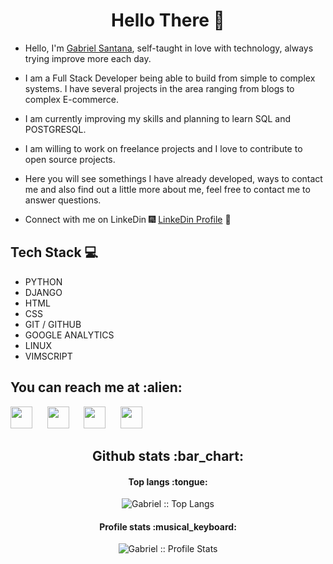 
<h1 align="center"> Hello There 👋 </h1>


* Hello, I'm [Gabriel Santana](python.org), self-taught in love with technology, always trying improve more each day.

* I am a Full Stack Developer being able to build from simple to complex systems. I have several projects in the area ranging from blogs to complex E-commerce.

* I am currently improving my skills and planning to learn SQL and POSTGRESQL.

* I am willing to work on freelance projects and I love to contribute to open source projects.
 
* Here you will see somethings I have already developed, ways to contact me and also find out a little more about me, feel free to contact me to answer questions.


* Connect with me on LinkeDin :fireworks: [LinkeDin Profile](https://www.linkedin.com/in/gabriel-santana-485767203) :sparkler:


## Tech Stack :computer:

* PYTHON
* DJANGO
* HTML
* CSS
* GIT / GITHUB
* GOOGLE ANALYTICS
* LINUX
* VIMSCRIPT

<h2>You can reach me at :alien:</h2>

<a href="https://instagram.com/gabriel_santana8975?igshid=52xsr6i7p0pc"><img width=35 src="https://cdn.worldvectorlogo.com/logos/instagram-2-1.svg"></a> &nbsp;&nbsp;&nbsp;&nbsp; <a href="https://www.linkedin.com/in/gabriel-santana-485767203"><img width=35 src="https://cdn.worldvectorlogo.com/logos/linkedin-icon.svg"></a> &nbsp;&nbsp;&nbsp;&nbsp; <a href="https://api.whatsapp.com/send?phone=5583981934037&text=Que%20bacana!%20%C3%89%20um%20prazer%20receber%20voc%C3%AA%20aqui%20no%20WhatsApp.%20Estou%20%C3%A0%20sua%20disposi%C3%A7%C3%A3o."><img width=35 src="https://cdn.worldvectorlogo.com/logos/whatsapp-symbol.svg"></a> &nbsp;&nbsp;&nbsp;&nbsp; <a href="https://t.me/Gabriel_8975"><img width=35 src="https://cdn.worldvectorlogo.com/logos/telegram.svg"></a>     


<h2 align="center">Github stats :bar_chart:</h2>


<h4 align="center">Top langs :tongue:</h4>

<p align="center"><img src="https://github-readme-stats.vercel.app/api/top-langs/?username=GabrielSantos198&langs_count=10&theme=tokyonight&layout=compact" alt="Gabriel :: Top Langs" /></p>

<h4 align="center">Profile stats :musical_keyboard:</h4>

<p align="center"><img src="https://github-readme-stats.vercel.app/api?username=GabrielSantos198&show_icons=true&theme=radical" alt="Gabriel :: Profile Stats" /></p>

